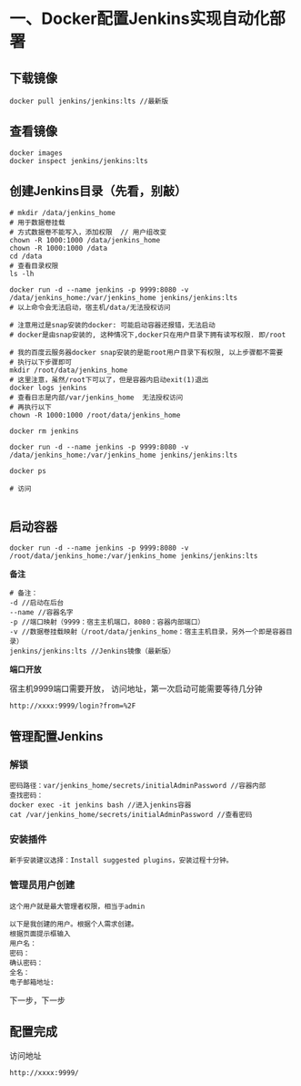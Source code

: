 # 一、Docker配置Jenkins实现自动化部署

## 下载镜像<Badge text="提示" type="info" />


<BiliBili bvid="BV1n34y1u7y5" />

<!-- <PDF url="https://test.com/assets/Onedrie.pdf" /> -->
```
docker pull jenkins/jenkins:lts //最新版
```

## 查看镜像

```
docker images
docker inspect jenkins/jenkins:lts
```

## 创建Jenkins目录（先看，别敲）

```
# mkdir /data/jenkins_home
# 用于数据卷挂载
# 方式数据卷不能写入，添加权限  // 用户组改变
chown -R 1000:1000 /data/jenkins_home
chown -R 1000:1000 /data
cd /data
# 查看目录权限
ls -lh

docker run -d --name jenkins -p 9999:8080 -v /data/jenkins_home:/var/jenkins_home jenkins/jenkins:lts 
# 以上命令会无法启动，宿主机/data/无法授权访问

# 注意用过是snap安装的docker: 可能启动容器还报错，无法启动
# docker是由snap安装的, 这种情况下,docker只在用户目录下拥有读写权限. 即/root

# 我的百度云服务器docker snap安装的是能root用户目录下有权限, 以上步骤都不需要
# 执行以下步骤即可
mkdir /root/data/jenkins_home
# 这里注意，虽然/root下可以了，但是容器内启动exit(1)退出
docker logs jenkins
# 查看日志是内部/var/jenkins_home  无法授权访问
# 再执行以下
chown -R 1000:1000 /root/data/jenkins_home

docker rm jenkins

docker run -d --name jenkins -p 9999:8080 -v /data/jenkins_home:/var/jenkins_home jenkins/jenkins:lts 

docker ps

# 访问


```

## 启动容器

```
docker run -d --name jenkins -p 9999:8080 -v /root/data/jenkins_home:/var/jenkins_home jenkins/jenkins:lts
```

**备注**

```
# 备注：
-d //启动在后台
--name //容器名字
-p //端口映射（9999：宿主主机端口，8080：容器内部端口）
-v //数据卷挂载映射（/root/data/jenkins_home：宿主主机目录，另外一个即是容器目录）
jenkins/jenkins:lts //Jenkins镜像（最新版）
```

**端口开放**

宿主机9999端口需要开放， 访问地址，第一次启动可能需要等待几分钟

```
http://xxxx:9999/login?from=%2F
```



## 管理配置Jenkins

### 解锁

```
密码路径：var/jenkins_home/secrets/initialAdminPassword //容器内部
查找密码：
docker exec -it jenkins bash //进入jenkins容器
cat /var/jenkins_home/secrets/initialAdminPassword //查看密码
```

### 安装插件

```
新手安装建议选择：Install suggested plugins，安装过程十分钟。
```

### 管理员用户创建

```
这个用户就是最大管理者权限，相当于admin

以下是我创建的用户。根据个人需求创建。
根据页面提示框输入
用户名： 
密码：
确认密码：
全名：
电子邮箱地址:
```

下一步，下一步

## 配置完成 

访问地址

```
http://xxxx:9999/
```



